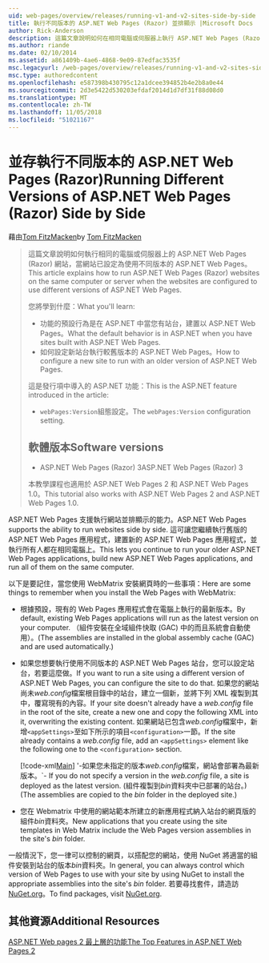 ```yaml
---
uid: web-pages/overview/releases/running-v1-and-v2-sites-side-by-side
title: 執行不同版本的 ASP.NET Web Pages (Razor) 並排顯示 |Microsoft Docs
author: Rick-Anderson
description: 這篇文章說明如何在相同電腦或伺服器上執行 ASP.NET Web Pages (Razor) 網站，當網站已設定為使用不同版本...
ms.author: riande
ms.date: 02/10/2014
ms.assetid: a861409b-4ae6-4868-9e09-87edfac3535f
msc.legacyurl: /web-pages/overview/releases/running-v1-and-v2-sites-side-by-side
msc.type: authoredcontent
ms.openlocfilehash: e587398b430795c12a1dcee394852b4e2b8a0e44
ms.sourcegitcommit: 2d3e5422d530203efdaf2014d1d7df31f88d08d0
ms.translationtype: MT
ms.contentlocale: zh-TW
ms.lasthandoff: 11/05/2018
ms.locfileid: "51021167"
---
```

<a name="running-different-versions-of-aspnet-web-pages-razor-side-by-side"></a><span data-ttu-id="28cbe-103">並存執行不同版本的 ASP.NET Web Pages (Razor)</span><span class="sxs-lookup"><span data-stu-id="28cbe-103">Running Different Versions of ASP.NET Web Pages (Razor) Side by Side</span></span>
====================
<span data-ttu-id="28cbe-104">藉由[Tom FitzMacken](https://github.com/tfitzmac)</span><span class="sxs-lookup"><span data-stu-id="28cbe-104">by [Tom FitzMacken](https://github.com/tfitzmac)</span></span>

> <span data-ttu-id="28cbe-105">這篇文章說明如何執行相同的電腦或伺服器上的 ASP.NET Web Pages (Razor) 網站，當網站已設定為使用不同版本的 ASP.NET Web Pages。</span><span class="sxs-lookup"><span data-stu-id="28cbe-105">This article explains how to run ASP.NET Web Pages (Razor) websites on the same computer or server when the websites are configured to use different versions of ASP.NET Web Pages.</span></span>
> 
> <span data-ttu-id="28cbe-106">您將學到什麼：</span><span class="sxs-lookup"><span data-stu-id="28cbe-106">What you'll learn:</span></span>
> 
> - <span data-ttu-id="28cbe-107">功能的預設行為是在 ASP.NET 中當您有站台，建置以 ASP.NET Web Pages。</span><span class="sxs-lookup"><span data-stu-id="28cbe-107">What the default behavior is in ASP.NET when you have sites built with ASP.NET Web Pages.</span></span>
> - <span data-ttu-id="28cbe-108">如何設定新站台執行較舊版本的 ASP.NET Web Pages。</span><span class="sxs-lookup"><span data-stu-id="28cbe-108">How to configure a new site to run with an older version of ASP.NET Web Pages.</span></span>
>   
> 
> <span data-ttu-id="28cbe-109">這是發行項中導入的 ASP.NET 功能：</span><span class="sxs-lookup"><span data-stu-id="28cbe-109">This is the ASP.NET feature introduced in the article:</span></span>
> 
> - <span data-ttu-id="28cbe-110">`webPages:Version`組態設定。</span><span class="sxs-lookup"><span data-stu-id="28cbe-110">The `webPages:Version` configuration setting.</span></span>
>   
> 
> ## <a name="software-versions"></a><span data-ttu-id="28cbe-111">軟體版本</span><span class="sxs-lookup"><span data-stu-id="28cbe-111">Software versions</span></span>
> 
> 
> - <span data-ttu-id="28cbe-112">ASP.NET Web Pages (Razor) 3</span><span class="sxs-lookup"><span data-stu-id="28cbe-112">ASP.NET Web Pages (Razor) 3</span></span>
>   
> 
> <span data-ttu-id="28cbe-113">本教學課程也適用於 ASP.NET Web Pages 2 和 ASP.NET Web Pages 1.0。</span><span class="sxs-lookup"><span data-stu-id="28cbe-113">This tutorial also works with ASP.NET Web Pages 2 and ASP.NET Web Pages 1.0.</span></span>


<span data-ttu-id="28cbe-114">ASP.NET Web Pages 支援執行網站並排顯示的能力。</span><span class="sxs-lookup"><span data-stu-id="28cbe-114">ASP.NET Web Pages supports the ability to run websites side by side.</span></span> <span data-ttu-id="28cbe-115">這可讓您繼續執行舊版的 ASP.NET Web Pages 應用程式，建置新的 ASP.NET Web Pages 應用程式，並執行所有人都在相同電腦上。</span><span class="sxs-lookup"><span data-stu-id="28cbe-115">This lets you continue to run your older ASP.NET Web Pages applications, build new ASP.NET Web Pages applications, and run all of them on the same computer.</span></span>

<span data-ttu-id="28cbe-116">以下是要記住，當您使用 WebMatrix 安裝網頁時的一些事項：</span><span class="sxs-lookup"><span data-stu-id="28cbe-116">Here are some things to remember when you install the Web Pages with WebMatrix:</span></span>

- <span data-ttu-id="28cbe-117">根據預設，現有的 Web Pages 應用程式會在電腦上執行的最新版本。</span><span class="sxs-lookup"><span data-stu-id="28cbe-117">By default, existing Web Pages applications will run as the latest version on your computer.</span></span> <span data-ttu-id="28cbe-118">（組件安裝在全域組件快取 (GAC) 中的而且系統會自動使用）。</span><span class="sxs-lookup"><span data-stu-id="28cbe-118">(The assemblies are installed in the global assembly cache (GAC) and are used automatically.)</span></span>
- <span data-ttu-id="28cbe-119">如果您想要執行使用不同版本的 ASP.NET Web Pages 站台，您可以設定站台，若要這麼做。</span><span class="sxs-lookup"><span data-stu-id="28cbe-119">If you want to run a site using a different version of ASP.NET Web Pages, you can configure the site to do that.</span></span> <span data-ttu-id="28cbe-120">如果您的網站尚未*web.config*檔案根目錄中的站台，建立一個新，並將下列 XML 複製到其中，覆寫現有的內容。</span><span class="sxs-lookup"><span data-stu-id="28cbe-120">If your site doesn't already have a *web.config* file in the root of the site, create a new one and copy the following XML into it, overwriting the existing content.</span></span> <span data-ttu-id="28cbe-121">如果網站已包含*web.config*檔案中，新增`<appSettings>`至如下所示的項目`<configuration>`一節。</span><span class="sxs-lookup"><span data-stu-id="28cbe-121">If the site already contains a *web.config* file, add an `<appSettings>` element like the following one to the `<configuration>` section.</span></span>

    [!code-xml[Main](running-v1-and-v2-sites-side-by-side/samples/sample1.xml)]
  <span data-ttu-id="28cbe-122">'-如果您未指定的版本*web.config*檔案，網站會部署為最新版本。</span><span class="sxs-lookup"><span data-stu-id="28cbe-122">\`- If you do not specify a version in the *web.config* file, a site is deployed as the latest version.</span></span> <span data-ttu-id="28cbe-123">(組件複製到*bin*資料夾中已部署的站台。)</span><span class="sxs-lookup"><span data-stu-id="28cbe-123">(The assemblies are copied to the *bin* folder in the deployed site.)</span></span>
- <span data-ttu-id="28cbe-124">您在 Webmatrix 中使用的網站範本所建立的新應用程式納入站台的網頁版的組件*bin*資料夾。</span><span class="sxs-lookup"><span data-stu-id="28cbe-124">New applications that you create using the site templates in Web Matrix include the Web Pages version assemblies in the site's *bin* folder.</span></span>

<span data-ttu-id="28cbe-125">一般情況下，您一律可以控制的網頁，以搭配您的網站，使用 NuGet 將適當的組件安裝到站台的版本*bin*資料夾。</span><span class="sxs-lookup"><span data-stu-id="28cbe-125">In general, you can always control which version of Web Pages to use with your site by using NuGet to install the appropriate assemblies into the site's *bin* folder.</span></span> <span data-ttu-id="28cbe-126">若要尋找套件，請造訪[NuGet.org](http://NuGet.org)。</span><span class="sxs-lookup"><span data-stu-id="28cbe-126">To find packages, visit [NuGet.org](http://NuGet.org).</span></span>

## <a name="additional-resources"></a><span data-ttu-id="28cbe-127">其他資源</span><span class="sxs-lookup"><span data-stu-id="28cbe-127">Additional Resources</span></span>

[<span data-ttu-id="28cbe-128">ASP.NET Web pages 2 最上層的功能</span><span class="sxs-lookup"><span data-stu-id="28cbe-128">The Top Features in ASP.NET Web Pages 2</span></span>](top-features-in-web-pages-2.md)
